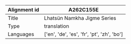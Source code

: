 |Alignment id | A262C155E
| --- | --- 
|Title | Lhatsün Namkha Jigme Series 
|Type | translation
|Languages | ['en', 'de', 'es', 'fr', 'pt', 'zh', 'bo']